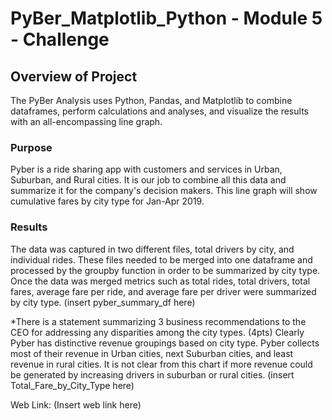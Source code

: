 # PyBer_Matplotlib_Python - Module 5 - Challenge

## Overview of Project

The PyBer Analysis uses Python, Pandas, and Matplotlib to combine dataframes, perform calculations and analyses, and visualize the results with an all-encompassing line graph. 

### Purpose

Pyber is a ride sharing app with customers and services in Urban, Suburban, and Rural cities. It is our job to combine all this data and summarize it for the company's decision makers. This line graph will show cumulative fares by city type for Jan-Apr 2019.

### Results

The data was captured in two different files, total drivers by city, and individual rides. These files needed to be merged into one dataframe and processed by the groupby function in order to be summarized by city type. Once the data was merged metrics such as total rides, total drivers, total fares, average fare per ride, and average fare per driver were summarized by city type.
(insert pyber_summary_df here)

*There is a statement summarizing 3 business recommendations to the CEO for addressing any disparities among the city types. (4pts)
Clearly Pyber has distinctive revenue groupings based on city type. Pyber collects most of their revenue in Urban cities, next Suburban cities, and least revenue in rural cities. It is not clear from this chart if more revenue could be generated by increasing drivers in suburban or rural cities.
(insert Total_Fare_by_City_Type here)  

Web Link: (Insert web link here)


